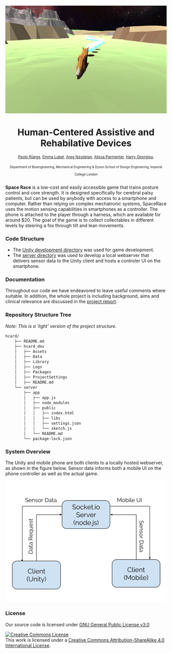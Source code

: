 <p  align="center"><img width="auto" src=".github/cover.jpg" alt="cover"></p>
<h1 align="center">
  Human-Centered Assistive and Rehabilative Devices
</h1>

<p  align="center">
<sup>
  <a href="https://github.com/pa17">Paolo Rüegg</a>, 
  <a href="https://github.com/emmlub">Emma Lubel</a>, 
  <a href="https://github.com/nzsdejan77">Areg Nzsdejan</a>, 
  <a href="https://github.com/Alissa-1998">Alissa Parmenter</a>, 
  <a href="https://github.com/CharisGeo">Harry Georgiou</a>, 
</sup>
</p>

<p  align="center">
<sup><sup>
  Department of Bioengineering, Mechanical Engineering & Dyson School of Design Engineering, Imperial College London
</sup></sup>
</p>

<!-- <h4 align="center">
  <a href="#">More information coming soon...</a>
  <br><br>
 <img width="80" src="http://readthedocs.org/projects/de3-rob1-chess/badge/?version=latest" alt="Documentation Status"> 
</h4> -->

<!-- 
<p align="center">
	<sub>Design Engineering, Imperial College London</sub>
</p>
<br>
<p align="center">
	<a href="https://vimeo.com/291377091" >
	<img width="600" src="vimeo.png" alt="Click to play"></a>
</h1>
<br>
-->

**Space Race** is a low-cost and easily accessible game that trains posture control and core strength. It is designed specifically for cerebral palsy patients, but can be used by anybody with access to a smartphone and computer. Rather than relying on complex mechatronic systems, SpaceRace uses the motion sensing capabilities in smartphones as a controller. The phone is attached to the player through a harness, which are available for around $20. The goal of the game is to collect collectables in different levels by steering a fox through tilt and lean movements.  

### Code Structure

- The [Unity development directory](https://github.com/pa17/hcard/tree/master/hcard_dev) was used for game development. 
- The [server directory](https://github.com/pa17/hcard/tree/master/server) was used to develop a local webserver that delivers sensor data to the Unity client and hosts a controler UI on the smartphone.

### Documentation

Throughout our code we have endeavored to leave useful comments where suitable. In addition, the whole project is including background, aims and clinical relevance are discussed in the [project report](https://github.com/pa17/hcard/tree/master/projectReport.pdf).

### Repository Structure Tree

*Note: This is a 'light' version of the project structure.*

```
hcard/
    ├── README.md
    ├── hcard_dev
    │   ├── Assets
    │   ├── Data
    │   ├── Library
    │   ├── Logs
    │   ├── Packages
    │   ├── ProjectSettings
    │   ├── README.md
    └── server
        ├── app
        │   ├── app.js
        │   ├── node_modules
        │   ├── public
        │   │   ├── index.html
        │   │   ├── libs
        │   │   ├── settings.json
        │   │   └── sketch.js
        │   └── README.md
        └── package-lock.json
```

### System Overview

The Unity and mobile phone are both clients to a locally hosted webserver, as shown in the figure below. Sensor data informs both a mobile UI on the phone controller as well as the actual game.

<p align="center"><img width="700" src=".github/systemDiagram.png" alt="cover"></p>

### License

Our source code is licensed under [GNU General Public License v3.0](LICENSE)

<a rel="license" href="http://creativecommons.org/licenses/by-sa/4.0/"><img alt="Creative Commons License" style="border-width:0" src="https://i.creativecommons.org/l/by-sa/4.0/88x31.png" /></a><br />This work is licensed under a <a rel="license" href="http://creativecommons.org/licenses/by-sa/4.0/">Creative Commons Attribution-ShareAlike 4.0 International License</a>.
